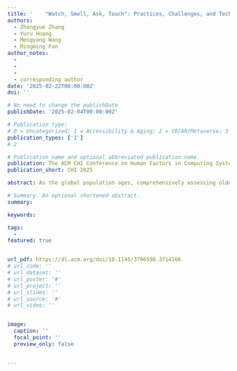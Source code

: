 ```yaml
---
title: '	"Watch, Smell, Ask, Touch": Practices, Challenges, and Technological Support in Ability Assessment of Older Adults from Practitioners Perspectives in China'
authors:
  - Zhongyue Zhang
  - Yuru Huang
  - Mengyang Wang
  - Mingming Fan
author_notes:
  -
  -
  -
  - corresponding author
date: '2025-02-22T00:00:00Z'
doi: ''

# No need to change the publishDate 
publishDate: '2025-02-04T00:00:00Z'

# Publication type: 
# 0 = Uncategorized; 1 = Accessibility & Aging; 2 = VR/AR/Metaverse; 3 = Human-AI Collaboration; 4 = UX Methodology; 5 = Social Computing; 6 = Sensing;  7 = Thesis; 8 = Patent
publication_types: ['1']
# 2

# Publication name and optional abbreviated publication name.
publication: The ACM CHI Conference on Human Factors in Computing Systems 2025
publication_short: CHI 2025

abstract: As the global population ages, comprehensively assessing older adults’ physical, cognitive, and social capacities is increasingly crucial for guiding care decisions and resource allocation. While technology shows promise in enhancing these assessments, there is limited understanding of how practitioners conduct such assessments and how they perceive and experience assessment technologies in real-world settings. This paper presents an exploratory study of the practices and experiences of practitioners in China’s Ability Assessment of Older Adults (AAOA), based on 28 on-site observations and in-depth interviews with eight assessors in a large southeastern city. Our findings reveal the adaptive workflows, strategies, and diverse challenges faced by assessors, highlighting the complexity, context-specificity, and collaborative nature of these processes. While grounded in China’s evolving healthcare system, these findings also resonate with broader global challenges in aging care, particularly in resource-constrained settings. Based on these insights, we propose implications for designing practical assessment technologies and considerations for better supporting assessors and older adults across care contexts.

# Summary. An optional shortened abstract.
summary: 

keywords: 

tags:
  - 
featured: true


url_pdf: https://dl.acm.org/doi/10.1145/3706598.3714166
# url_code: ''
# url_dataset: ''
# url_poster: '#'
# url_project: ''
# url_slides: ''
# url_source: '#'
# url_video: ''


image:
  caption: ''
  focal_point: ''
  preview_only: false


---
```


<!-- put your youtube/vimeo video ID here if possible -->
<!-- {{< bilibili BV1nA411z7RZ >}} -->



